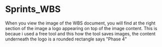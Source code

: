# Sprints_WBS
When you view the image of the WBS document, you will find at the right section of the image a logo appearing on top of the image content. This is becaue i used a free tool and this how the tool saves images, the content underneath the logo is a rounded rectangle says "Phase 4"
